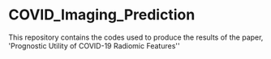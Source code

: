 # COVID_Imaging_Prediction
This repository contains the codes used to produce the results of the paper, 'Prognostic Utility of COVID-19 Radiomic Features''
